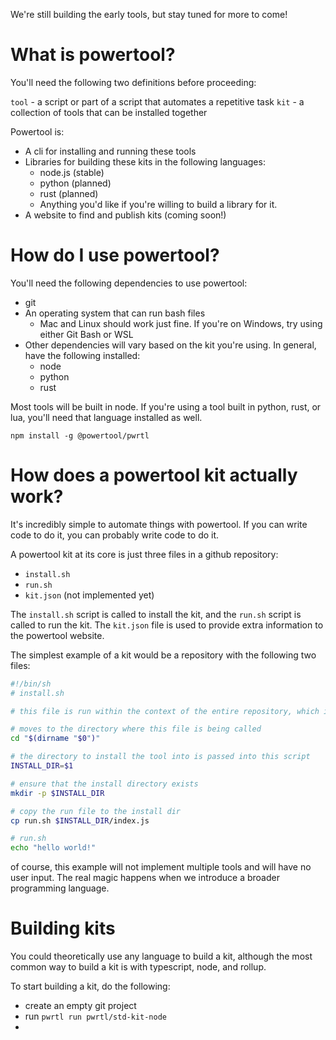 We're still building the early tools, but stay tuned for more to come!


# What is powertool?
You'll need the following two definitions before proceeding:

`tool` - a script or part of a script that automates a repetitive task
`kit` - a collection of tools that can be installed together

Powertool is:
- A cli for installing and running these tools
- Libraries for building these kits in the following languages:
  - node.js (stable)
  - python (planned)
  - rust (planned)
  - Anything you'd like if you're willing to build a library for it.
- A website to find and publish kits (coming soon!)

# How do I use powertool?
You'll need the following dependencies to use powertool:
- git
- An operating system that can run bash files
  - Mac and Linux should work just fine. If you're on Windows, try using either Git Bash or WSL
- Other dependencies will vary based on the kit you're using. In general, have the following installed:
  - node
  - python
  - rust

Most tools will be built in node. If you're using a tool built in python, rust, or lua, you'll need that language installed as well.
```
npm install -g @powertool/pwrtl
```


# How does a powertool kit actually work?
It's incredibly simple to automate things with powertool. If you can write code to do it, you can probably write code to do it.

A powertool kit at its core is just three files in a github repository:
- `install.sh`
- `run.sh`
- `kit.json` (not implemented yet)

The `install.sh` script is called to install the kit, and the `run.sh` script is called to run the kit. The `kit.json` file is used to provide extra information to the powertool website.


The simplest example of a kit would be a repository with the following two files:
```bash
#!/bin/sh
# install.sh

# this file is run within the context of the entire repository, which is cloned in a temporary directory to 

# moves to the directory where this file is being called
cd "$(dirname "$0")"

# the directory to install the tool into is passed into this script
INSTALL_DIR=$1

# ensure that the install directory exists
mkdir -p $INSTALL_DIR

# copy the run file to the install dir
cp run.sh $INSTALL_DIR/index.js
```
```bash
# run.sh
echo "hello world!"
```
of course, this example will not implement multiple tools and will have no user input. The real magic happens when we introduce a broader programming language.

# Building kits
You could theoretically use any language to build a kit, although the most common way to build a kit is with typescript, node, and rollup.

To start building a kit, do the following:
- create an empty git project
- run `pwrtl run pwrtl/std-kit-node`
- 


